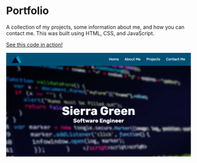 # Portfolio

A collection of my projects, some information about me, and how you can contact me. This was built using HTML, CSS, and JavaScript.

[See this code in action!](https://www.sierragreen.dev/)

![Portfolio Preview](./Images/Portfolio_Img.png)